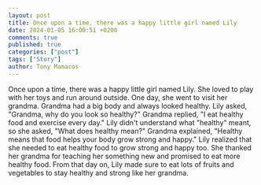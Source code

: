```yaml
---
layout: post
title: Once upon a time, there was a happy little girl named Lily
date: 2024-01-05 16:00:51 +0200
comments: true
published: true
categories: ["post"]
tags: ["Story"]
author: Tony Mamacos
---
```

Once upon a time, there was a happy little girl named Lily. She loved to play with her toys and run around outside. One day, she went to visit her grandma. Grandma had a big body and always looked healthy.
Lily asked, "Grandma, why do you look so healthy?"
Grandma replied, "I eat healthy food and exercise every day."
Lily didn't understand what "healthy" meant, so she asked, "What does healthy mean?"
Grandma explained, "Healthy means that food helps your body grow strong and happy."
Lily realized that she needed to eat healthy food to grow strong and happy too. She thanked her grandma for teaching her something new and promised to eat more healthy food. From that day on, Lily made sure to eat lots of fruits and vegetables to stay healthy and strong like her grandma.
